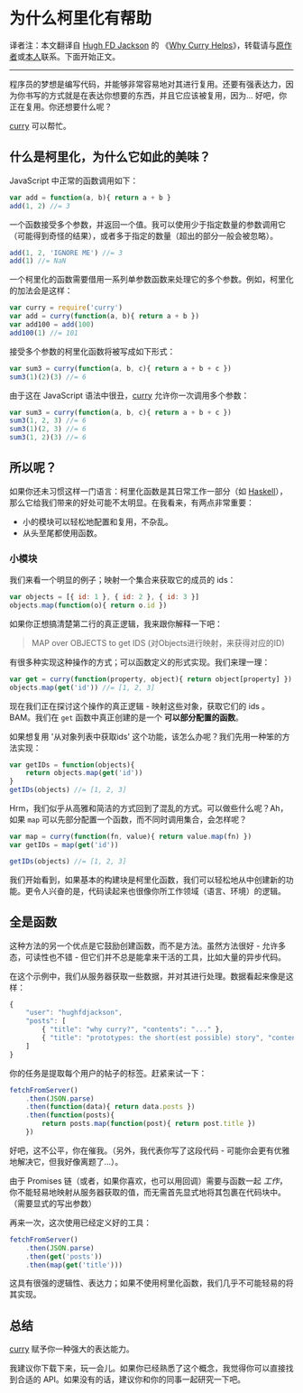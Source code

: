 # 为什么柯里化有帮助

译者注：本文翻译自 [Hugh FD Jackson](https://hughfdjackson.com/) 的 《[Why Curry Helps](https://hughfdjackson.com/javascript/why-curry-helps/)》，转载请与[原作者](https://hughfdjackson.com/)或[本人](https://github.com/adispring)联系。下面开始正文。

---

程序员的梦想是编写代码，并能够非常容易地对其进行复用。还要有强表达力，因为你书写的方式就是在表达你想要的东西，并且它应该被复用，因为... 好吧，你正在复用。你还想要什么呢？

[curry](https://npmjs.org/package/curry) 可以帮忙。

## 什么是柯里化，为什么它如此的美味？

JavaScript 中正常的函数调用如下：

```js
var add = function(a, b){ return a + b }
add(1, 2) //= 3
```

一个函数接受多个参数，并返回一个值。我可以使用少于指定数量的参数调用它（可能得到奇怪的结果），或者多于指定的数量（超出的部分一般会被忽略）。

```js
add(1, 2, 'IGNORE ME') //= 3
add(1) //= NaN
```

一个柯里化的函数需要借用一系列单参数函数来处理它的多个参数。例如，柯里化的加法会是这样：

```js
var curry = require('curry')
var add = curry(function(a, b){ return a + b })
var add100 = add(100)
add100(1) //= 101
```

接受多个参数的柯里化函数将被写成如下形式：

```js
var sum3 = curry(function(a, b, c){ return a + b + c })
sum3(1)(2)(3) //= 6
```

由于这在 JavaScript 语法中很丑，[curry](https://npmjs.org/package/curry) 允许你一次调用多个参数：

```js
var sum3 = curry(function(a, b, c){ return a + b + c })
sum3(1, 2, 3) //= 6
sum3(1)(2, 3) //= 6
sum3(1, 2)(3) //= 6
```

## 所以呢？

如果你还未习惯这样一门语言：柯里化函数是其日常工作一部分（如 [Haskell](http://learnyouahaskell.com/)），那么它给我们带来的好处可能不太明显。在我看来，有两点非常重要：

* 小的模块可以轻松地配置和复用，不杂乱。
* 从头至尾都使用函数。

### 小模块

我们来看一个明显的例子；映射一个集合来获取它的成员的 ids：

```js
var objects = [{ id: 1 }, { id: 2 }, { id: 3 }]
objects.map(function(o){ return o.id })
```

如果你正想搞清楚第二行的真正逻辑，我来跟你解释一下吧：

> MAP over OBJECTS to get IDS (对Objects进行映射，来获得对应的ID)

有很多种实现这种操作的方式；可以函数定义的形式实现。我们来理一理：

```js
var get = curry(function(property, object){ return object[property] })
objects.map(get('id')) //= [1, 2, 3]
```

现在我们正在探讨这个操作的真正逻辑 - 映射这些对象，获取它们的 ids 。BAM。我们在 `get` 函数中真正创建的是一个 **可以部分配置的函数**。

如果想复用 '从对象列表中获取ids' 这个功能，该怎么办呢？我们先用一种笨的方法实现：

```js
var getIDs = function(objects){
    return objects.map(get('id'))
}
getIDs(objects) //= [1, 2, 3]
```

Hrm，我们似乎从高雅和简洁的方式回到了混乱的方式。可以做些什么呢？Ah，如果 `map` 可以先部分配置一个函数，而不同时调用集合，会怎样呢？

```js
var map = curry(function(fn, value){ return value.map(fn) })
var getIDs = map(get('id'))

getIDs(objects) //= [1, 2, 3]
```

我们开始看到，如果基本的构建块是柯里化函数，我们可以轻松地从中创建新的功能。更令人兴奋的是，代码读起来也很像你所工作领域（语言、环境）的逻辑。

## 全是函数

这种方法的另一个优点是它鼓励创建函数，而不是方法。虽然方法很好 - 允许多态，可读性也不错 - 但它们并不总是能拿来干活的工具，比如大量的异步代码。

在这个示例中，我们从服务器获取一些数据，并对其进行处理。数据看起来像是这样：

```js
{
    "user": "hughfdjackson",
    "posts": [
        { "title": "why curry?", "contents": "..." },
        { "title": "prototypes: the short(est possible) story", "contents": "..." }
    ]
}
```

你的任务是提取每个用户的帖子的标签。赶紧来试一下：

```js
fetchFromServer()
    .then(JSON.parse)
    .then(function(data){ return data.posts })
    .then(function(posts){
        return posts.map(function(post){ return post.title })
    })
```

好吧，这不公平，你在催我。（另外，我代表你写了这段代码 - 可能你会更有优雅地解决它，但我好像离题了...）。

由于 Promises 链（或者，如果你喜欢，也可以用回调）需要与函数一起 *工作*，你不能轻易地映射从服务器获取的值，而无需首先显式地将其包裹在代码块中。（需要显式的写出参数）

再来一次，这次使用已经定义好的工具：

```js
fetchFromServer()
    .then(JSON.parse)
    .then(get('posts'))
    .then(map(get('title')))
```

这具有很强的逻辑性、表达力；如果不使用柯里化函数，我们几乎不可能轻易的将其实现。

## 总结

[curry](https://npmjs.org/package/curry) 赋予你一种强大的表达能力。

我建议你下载下来，玩一会儿。如果你已经熟悉了这个概念，我觉得你可以直接找到合适的 API。如果没有的话，建议你和你的同事一起研究一下吧。

